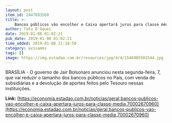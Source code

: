 ```yaml
---
layout: post
item_id: 2447693560
title: >-
    Bancos públicos vão encolher e Caixa apertará juros para classe média
author: Tatu D'Oquei
date: 2019-01-08 01:02:21
pub_date: 2019-01-08 01:02:21
time_added: 2019-01-08 21:18:50
category: avisamos
tags: []
image: https://img.estadao.com.br/resources/jpg/4/4/1546905501544.jpg
---
```


BRASÍLIA - O governo de Jair Bolsonaro anunciou nesta segunda-feira, 7, que vai reduzir o tamanho dos bancos públicos no País, com venda de subsidiárias e a devolução de aportes feitos pelo Tesouro nessas instituições.

**Link:** [https://economia.estadao.com.br/noticias/geral,bancos-publicos-vao-encolher-e-caixa-apertara-juros-para-classe-media,70002670960](https://economia.estadao.com.br/noticias/geral,bancos-publicos-vao-encolher-e-caixa-apertara-juros-para-classe-media,70002670960)

